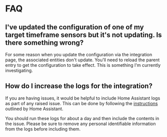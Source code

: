 # FAQ

## I've updated the configuration of one of my target timeframe sensors but it's not updating. Is there something wrong?

For some reason when you update the configuration via the integration page, the associated entities don't update. You'll need to reload the parent entry to get the configuration to take effect. This is something I'm currently investigating.

## How do I increase the logs for the integration?

If you are having issues, it would be helpful to include Home Assistant logs as part of any raised issue. This can be done by following the [instructions](https://www.home-assistant.io/docs/configuration/troubleshooting/#enabling-debug-logging) outlined by Home Assistant.

You should run these logs for about a day and then include the contents in the issue. Please be sure to remove any personal identifiable information from the logs before including them.